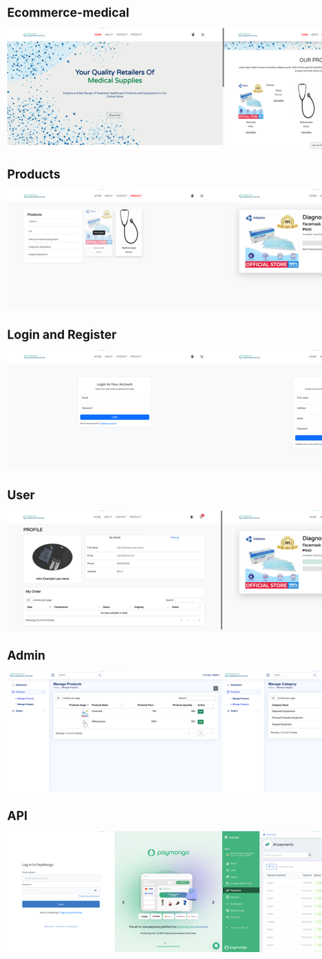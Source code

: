 # Ecommerce-medical
<div style="display: flex; justify-content: space-around;">
  <img src="asset/prod/homepage.png" alt="" width="100%"/>
  <img src="asset/prod/homepage1.png" alt="" width="450"/>
  <img src="asset/prod/homeabout.png" alt="" width="450"/>
  <img src="asset/prod/homecontact.png" alt="" width="450"/>
</div>

# Products
<div style="display: flex; justify-content: space-around;">
  <img src="asset/prod/homeproduct.png" alt="" width="500"/>
  <img src="asset/prod/homeproductdetails.png" alt="" width="500"/>
</div>

# Login and Register
<div style="display: flex; justify-content: space-around;">
  <img src="asset/prod/homelogin.png" alt="" width="500"/>
  <img src="asset/prod/homeregister.png" alt="" width="500"/>
</div>

# User
<div style="display: flex; justify-content: space-around;">
    <img src="asset/prod/userprofile.png" alt="" width="500"/>
    <img src="asset/prod/userabouttoaddcart.png" alt="" width="500"/>
    <img src="asset/prod/useraddcart.png" alt="" width="500"/>
    <img src="asset/prod/usercart.png" alt="" width="500"/>
    <img src="asset/prod/usercartview.png" alt="" width="500"/>
    <img src="asset/prod/userpayment.png" alt="" width="500"/>
    <img src="asset/prod/userpaymentconfirm.png" alt="" width="500"/>
    <img src="asset/prod/userpaymentprocess.png" alt="" width="500"/>
    <img src="asset/prod/userpaymentsuccess.png" alt="" width="500"/>
</div>

# Admin
<div style="display: flex; justify-content: space-around;">
    <img src="asset/prod/dproduct.png" alt="" width="500"/>
    <img src="asset/prod/dcategory.png" alt="" width="500"/>
    <img src="asset/prod/dorders.png" alt="" width="500"/>
    <img src="asset/prod/dordersupdate.png" alt="" width="500"/>
    <img src="asset/prod/dordersupdate1.png" alt="" width="500"/>
    <img src="asset/prod/dordersarrived.png" alt="" width="500"/>
    <img src="asset/prod/userprofilestatusorder.png" alt="" width="500"/>
</div>

# API
<div style="display: flex; justify-content: space-around;">
    <img src="asset/prod/paymongolink.png" alt="" width="500"/>
    <img src="asset/prod/paymongoapi.png" alt="" width="500"/>
</div>
